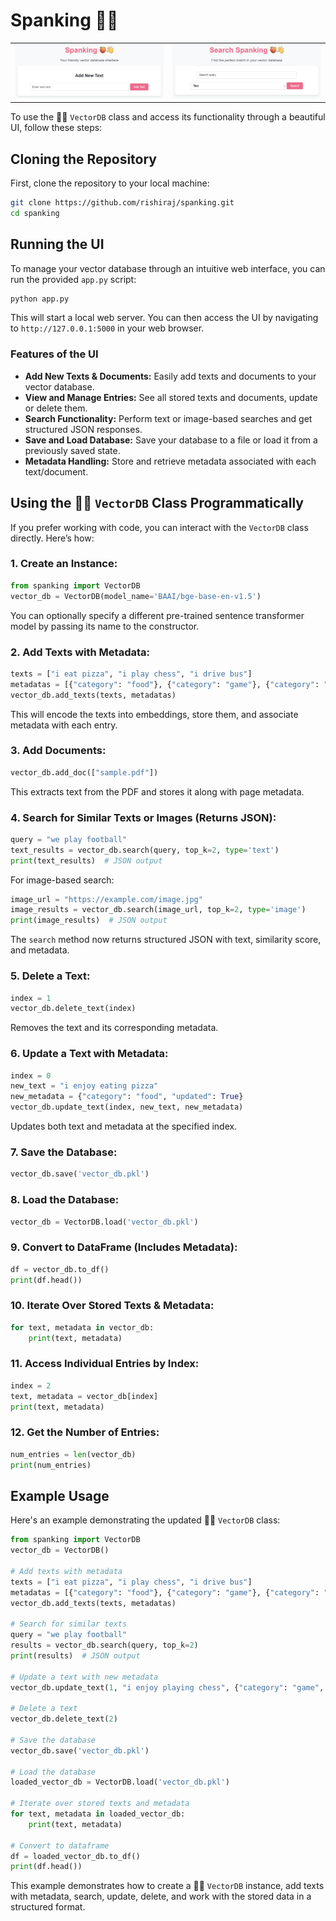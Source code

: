 # Spanking 🍑👋

<table>
  <tr>
    <td>
      <a href="http://127.0.0.1:5000">
        <img src="https://raw.githubusercontent.com/rishiraj/spanking/main/assets/home.png"/>
      </a>
    </td>
    <td>
      <a href="http://127.0.0.1:5000/search">
        <img src="https://raw.githubusercontent.com/rishiraj/spanking/main/assets/search.png"/>
      </a>
    </td>
  </tr>
</table>

To use the 🍑👋 `VectorDB` class and access its functionality through a beautiful UI, follow these steps:

## Cloning the Repository

First, clone the repository to your local machine:

```bash
git clone https://github.com/rishiraj/spanking.git
cd spanking
```

## Running the UI

To manage your vector database through an intuitive web interface, you can run the provided `app.py` script:

```bash
python app.py
```

This will start a local web server. You can then access the UI by navigating to `http://127.0.0.1:5000` in your web browser.

### Features of the UI

- **Add New Texts & Documents:** Easily add texts and documents to your vector database.
- **View and Manage Entries:** See all stored texts and documents, update or delete them.
- **Search Functionality:** Perform text or image-based searches and get structured JSON responses.
- **Save and Load Database:** Save your database to a file or load it from a previously saved state.
- **Metadata Handling:** Store and retrieve metadata associated with each text/document.

## Using the 🍑👋 `VectorDB` Class Programmatically

If you prefer working with code, you can interact with the `VectorDB` class directly. Here’s how:

### 1. **Create an Instance:**

```python
from spanking import VectorDB
vector_db = VectorDB(model_name='BAAI/bge-base-en-v1.5')
```

You can optionally specify a different pre-trained sentence transformer model by passing its name to the constructor.

### 2. **Add Texts with Metadata:**

```python
texts = ["i eat pizza", "i play chess", "i drive bus"]
metadatas = [{"category": "food"}, {"category": "game"}, {"category": "transport"}]
vector_db.add_texts(texts, metadatas)
```

This will encode the texts into embeddings, store them, and associate metadata with each entry.

### 3. **Add Documents:**

```python
vector_db.add_doc(["sample.pdf"])
```

This extracts text from the PDF and stores it along with page metadata.

### 4. **Search for Similar Texts or Images (Returns JSON):**

```python
query = "we play football"
text_results = vector_db.search(query, top_k=2, type='text')
print(text_results)  # JSON output
```

For image-based search:

```python
image_url = "https://example.com/image.jpg"
image_results = vector_db.search(image_url, top_k=2, type='image')
print(image_results)  # JSON output
```

The `search` method now returns structured JSON with text, similarity score, and metadata.

### 5. **Delete a Text:**

```python
index = 1
vector_db.delete_text(index)
```

Removes the text and its corresponding metadata.

### 6. **Update a Text with Metadata:**

```python
index = 0
new_text = "i enjoy eating pizza"
new_metadata = {"category": "food", "updated": True}
vector_db.update_text(index, new_text, new_metadata)
```

Updates both text and metadata at the specified index.

### 7. **Save the Database:**

```python
vector_db.save('vector_db.pkl')
```

### 8. **Load the Database:**

```python
vector_db = VectorDB.load('vector_db.pkl')
```

### 9. **Convert to DataFrame (Includes Metadata):**

```python
df = vector_db.to_df()
print(df.head())
```

### 10. **Iterate Over Stored Texts & Metadata:**

```python
for text, metadata in vector_db:
    print(text, metadata)
```

### 11. **Access Individual Entries by Index:**

```python
index = 2
text, metadata = vector_db[index]
print(text, metadata)
```

### 12. **Get the Number of Entries:**

```python
num_entries = len(vector_db)
print(num_entries)
```

## Example Usage

Here's an example demonstrating the updated 🍑👋 `VectorDB` class:

```python
from spanking import VectorDB
vector_db = VectorDB()

# Add texts with metadata
texts = ["i eat pizza", "i play chess", "i drive bus"]
metadatas = [{"category": "food"}, {"category": "game"}, {"category": "transport"}]
vector_db.add_texts(texts, metadatas)

# Search for similar texts
query = "we play football"
results = vector_db.search(query, top_k=2)
print(results)  # JSON output

# Update a text with new metadata
vector_db.update_text(1, "i enjoy playing chess", {"category": "game", "updated": True})

# Delete a text
vector_db.delete_text(2)

# Save the database
vector_db.save('vector_db.pkl')

# Load the database
loaded_vector_db = VectorDB.load('vector_db.pkl')

# Iterate over stored texts and metadata
for text, metadata in loaded_vector_db:
    print(text, metadata)

# Convert to dataframe
df = loaded_vector_db.to_df()
print(df.head())
```

This example demonstrates how to create a 🍑👋 `VectorDB` instance, add texts with metadata, search, update, delete, and work with the stored data in a structured format.
